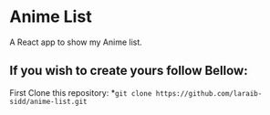 # Anime List
A React app to show my Anime list.

## If you wish to create yours follow Bellow:
First Clone this repository:
*`git clone https://github.com/laraib-sidd/anime-list.git`
